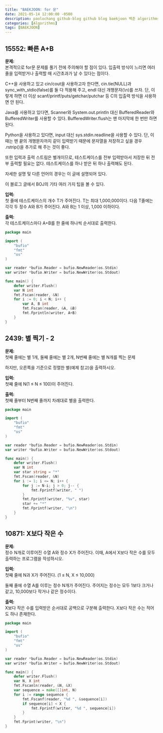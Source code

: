 ```yaml
---
title: "BAEKJOON: for 문"
date: 2021-05-14 12:00:00 -0500
description: paolochang github-blog github blog baekjoon 백준 algorithms 알고리즘 for
categories: [Algorithms]
tags: [BAEKJOON]
---
```


## 15552: 빠른 A+B

**문제:**<br/>
본격적으로 for문 문제를 풀기 전에 주의해야 할 점이 있다. 입출력 방식이 느리면 여러 줄을 입력받거나 출력할 때 시간초과가 날 수 있다는 점이다.

C++을 사용하고 있고 cin/cout을 사용하고자 한다면, cin.tie(NULL)과 sync_with_stdio(false)를 둘 다 적용해 주고, endl 대신 개행문자(\n)를 쓰자. 단, 이렇게 하면 더 이상 scanf/printf/puts/getchar/putchar 등 C의 입출력 방식을 사용하면 안 된다.

Java를 사용하고 있다면, Scanner와 System.out.println 대신 BufferedReader와 BufferedWriter를 사용할 수 있다. BufferedWriter.flush는 맨 마지막에 한 번만 하면 된다.

Python을 사용하고 있다면, input 대신 sys.stdin.readline을 사용할 수 있다. 단, 이때는 맨 끝의 개행문자까지 같이 입력받기 때문에 문자열을 저장하고 싶을 경우 .rstrip()을 추가로 해 주는 것이 좋다.

또한 입력과 출력 스트림은 별개이므로, 테스트케이스를 전부 입력받아서 저장한 뒤 전부 출력할 필요는 없다. 테스트케이스를 하나 받은 뒤 하나 출력해도 된다.

자세한 설명 및 다른 언어의 경우는 이 글에 설명되어 있다.

이 블로그 글에서 BOJ의 기타 여러 가지 팁을 볼 수 있다.

**입력:**<br/>
첫 줄에 테스트케이스의 개수 T가 주어진다. T는 최대 1,000,000이다. 다음 T줄에는 각각 두 정수 A와 B가 주어진다. A와 B는 1 이상, 1,000 이하이다.

**출력:**<br/>
각 테스트케이스마다 A+B를 한 줄에 하나씩 순서대로 출력한다.

```go
package main

import (
	"bufio"
	"fmt"
	"os"
)

var reader *bufio.Reader = bufio.NewReader(os.Stdin)
var writer *bufio.Writer = bufio.NewWriter(os.Stdout)

func main() {
	defer writer.Flush()
	var N int
    fmt.Fscan(reader, &N)
	for i := 0; i < N; i++ {
		var A, B int
        fmt.Fscan(reader, &A, &B)
        fmt.Fprintln(writer, A+B)
	}
}
```

## 2439: 별 찍기 - 2

**문제:**<br/>
첫째 줄에는 별 1개, 둘째 줄에는 별 2개, N번째 줄에는 별 N개를 찍는 문제

하지만, 오른쪽을 기준으로 정렬한 별(예제 참고)을 출력하시오.

**입력:**<br/>
첫째 줄에 N(1 ≤ N ≤ 100)이 주어진다.

**출력:**<br/>
첫째 줄부터 N번째 줄까지 차례대로 별을 출력한다.

```go
package main

import (
	"bufio"
	"fmt"
	"os"
)

var reader *bufio.Reader = bufio.NewReader(os.Stdin)
var writer *bufio.Writer = bufio.NewWriter(os.Stdout)

func main() {
	defer writer.Flush()
	var N int
	var star string = "*"
	fmt.Fscan(reader, &N)
	for i := 1; i <= N; i++ {
		for j := N-i; j > 0; j-- {
			fmt.Fprintf(writer, " ")
		}
		fmt.Fprintf(writer, "%v", star)
		star += "*"
		fmt.Fprintf(writer, "\n")
	}
}
```

## 10871: X보다 작은 수

**문제:**<br/>
정수 N개로 이루어진 수열 A와 정수 X가 주어진다. 이때, A에서 X보다 작은 수를 모두 출력하는 프로그램을 작성하시오.

**입력:**<br/>
첫째 줄에 N과 X가 주어진다. (1 ≤ N, X ≤ 10,000)

둘째 줄에 수열 A를 이루는 정수 N개가 주어진다. 주어지는 정수는 모두 1보다 크거나 같고, 10,000보다 작거나 같은 정수이다.

**출력:**<br/>
X보다 작은 수를 입력받은 순서대로 공백으로 구분해 출력한다. X보다 작은 수는 적어도 하나 존재한다.

```go
package main

import (
	"bufio"
	"fmt"
	"os"
)

var reader *bufio.Reader = bufio.NewReader(os.Stdin)
var writer *bufio.Writer = bufio.NewWriter(os.Stdout)

func main() {
	defer writer.Flush()
	var N, X int
	fmt.Fscanln(reader, &N, &X)
	var sequence = make([]int, N)
	for i := range sequence {
		fmt.Fscanf(reader, "%d ", &sequence[i])
		if sequence[i] < X {
			fmt.Fprintf(writer, "%d ", sequence[i])
		}
	}
	fmt.Fprint(writer, "\n")
}
```
